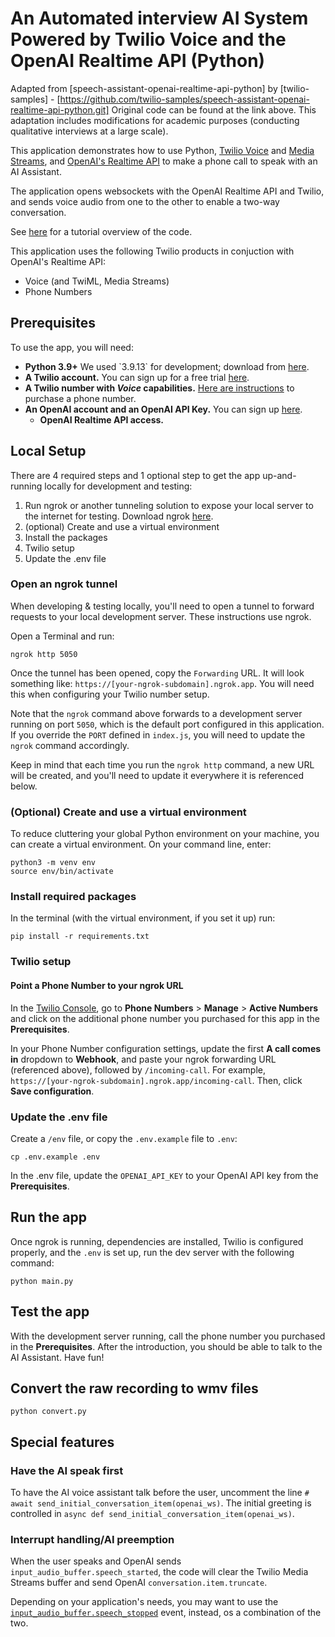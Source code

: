 #  An Automated interview AI System Powered by Twilio Voice and the OpenAI Realtime API (Python)

Adapted from [speech-assistant-openai-realtime-api-python] by [twilio-samples] - [https://github.com/twilio-samples/speech-assistant-openai-realtime-api-python.git]
Original code can be found at the link above.
This adaptation includes modifications for academic purposes (conducting qualitative interviews at a large scale).


This application demonstrates how to use Python, [Twilio Voice](https://www.twilio.com/docs/voice) and [Media Streams](https://www.twilio.com/docs/voice/media-streams), and [OpenAI's Realtime API](https://platform.openai.com/docs/) to make a phone call to speak with an AI Assistant. 

The application opens websockets with the OpenAI Realtime API and Twilio, and sends voice audio from one to the other to enable a two-way conversation.

See [here](https://www.twilio.com/en-us/blog/voice-ai-assistant-openai-realtime-api-python) for a tutorial overview of the code.

This application uses the following Twilio products in conjuction with OpenAI's Realtime API:
- Voice (and TwiML, Media Streams)
- Phone Numbers

## Prerequisites

To use the app, you will  need:

- **Python 3.9+** We used \`3.9.13\` for development; download from [here](https://www.python.org/downloads/).
- **A Twilio account.** You can sign up for a free trial [here](https://www.twilio.com/try-twilio).
- **A Twilio number with _Voice_ capabilities.** [Here are instructions](https://help.twilio.com/articles/223135247-How-to-Search-for-and-Buy-a-Twilio-Phone-Number-from-Console) to purchase a phone number.
- **An OpenAI account and an OpenAI API Key.** You can sign up [here](https://platform.openai.com/).
  - **OpenAI Realtime API access.**

## Local Setup

There are 4 required steps and 1 optional step to get the app up-and-running locally for development and testing:
1. Run ngrok or another tunneling solution to expose your local server to the internet for testing. Download ngrok [here](https://ngrok.com/).
2. (optional) Create and use a virtual environment
3. Install the packages
4. Twilio setup
5. Update the .env file

### Open an ngrok tunnel
When developing & testing locally, you'll need to open a tunnel to forward requests to your local development server. These instructions use ngrok.

Open a Terminal and run:
```
ngrok http 5050
```
Once the tunnel has been opened, copy the `Forwarding` URL. It will look something like: `https://[your-ngrok-subdomain].ngrok.app`. You will
need this when configuring your Twilio number setup.

Note that the `ngrok` command above forwards to a development server running on port `5050`, which is the default port configured in this application. If
you override the `PORT` defined in `index.js`, you will need to update the `ngrok` command accordingly.

Keep in mind that each time you run the `ngrok http` command, a new URL will be created, and you'll need to update it everywhere it is referenced below.

### (Optional) Create and use a virtual environment

To reduce cluttering your global Python environment on your machine, you can create a virtual environment. On your command line, enter:

```
python3 -m venv env
source env/bin/activate
```

### Install required packages

In the terminal (with the virtual environment, if you set it up) run:
```
pip install -r requirements.txt
```

### Twilio setup

#### Point a Phone Number to your ngrok URL
In the [Twilio Console](https://console.twilio.com/), go to **Phone Numbers** > **Manage** > **Active Numbers** and click on the additional phone number you purchased for this app in the **Prerequisites**.

In your Phone Number configuration settings, update the first **A call comes in** dropdown to **Webhook**, and paste your ngrok forwarding URL (referenced above), followed by `/incoming-call`. For example, `https://[your-ngrok-subdomain].ngrok.app/incoming-call`. Then, click **Save configuration**.

### Update the .env file

Create a `/env` file, or copy the `.env.example` file to `.env`:

```
cp .env.example .env
```

In the .env file, update the `OPENAI_API_KEY` to your OpenAI API key from the **Prerequisites**.

## Run the app
Once ngrok is running, dependencies are installed, Twilio is configured properly, and the `.env` is set up, run the dev server with the following command:
```
python main.py
```
## Test the app
With the development server running, call the phone number you purchased in the **Prerequisites**. After the introduction, you should be able to talk to the AI Assistant. Have fun!

## Convert the raw recording to wmv files

```
python convert.py
```

## Special features

### Have the AI speak first
To have the AI voice assistant talk before the user, uncomment the line `# await send_initial_conversation_item(openai_ws)`. The initial greeting is controlled in `async def send_initial_conversation_item(openai_ws)`.

### Interrupt handling/AI preemption
When the user speaks and OpenAI sends `input_audio_buffer.speech_started`, the code will clear the Twilio Media Streams buffer and send OpenAI `conversation.item.truncate`.

Depending on your application's needs, you may want to use the [`input_audio_buffer.speech_stopped`](https://platform.openai.com/docs/api-reference/realtime-server-events/input-audio-buffer-speech-stopped) event, instead, os a combination of the two.
